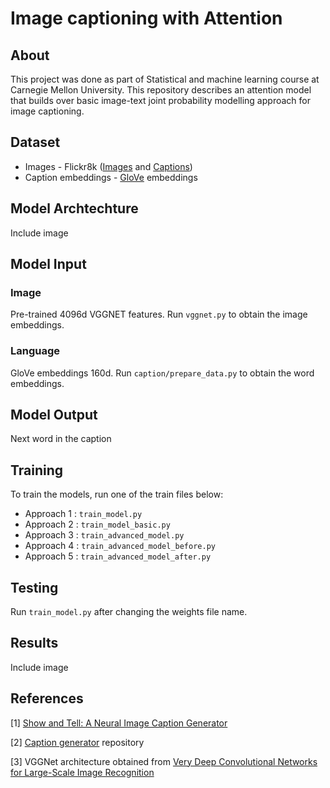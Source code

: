 # Image captioning with Attention

## About
This project was done as part of Statistical and machine learning course at Carnegie Mellon University. This repository describes an attention model that builds over basic image-text joint probability modelling approach for image captioning.

## Dataset

* Images - Flickr8k ([Images](http://nlp.cs.illinois.edu/HockenmaierGroup/Framing_Image_Description/Flickr8k_Dataset.zip) and [Captions](http://nlp.cs.illinois.edu/HockenmaierGroup/Framing_Image_Description/Flickr8k_text.zip))
* Caption embeddings - [GloVe](https://nlp.stanford.edu/projects/glove/) embeddings

## Model Archtechture

Include image

## Model Input

### Image 
Pre-trained 4096d VGGNET features. Run `vggnet.py` to obtain the image embeddings.

### Language 
GloVe embeddings 160d.  Run `caption/prepare_data.py` to obtain the word embeddings.

## Model Output

Next word in the caption

## Training

To train the models, run one of the train files below:
* Approach 1 : `train_model.py`
* Approach 2 : `train_model_basic.py`
* Approach 3 : `train_advanced_model.py`
* Approach 4 : `train_advanced_model_before.py`
* Approach 5 : `train_advanced_model_after.py`

## Testing
Run `train_model.py` after changing the weights file name.

## Results

Include image

## References

[1] [Show and Tell: A Neural Image Caption Generator](https://arxiv.org/pdf/1411.4555.pdf)

[2]	[Caption generator](https://github.com/anuragmishracse/caption_generator) repository

[3] VGGNet architecture obtained from [Very Deep Convolutional Networks for Large-Scale Image Recognition](https://arxiv.org/abs/1409.1556)
